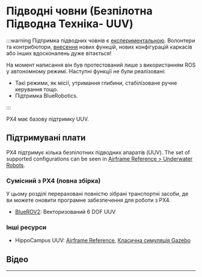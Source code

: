 # Підводні човни (Безпілотна Підводна Техніка- UUV)

<LinkedBadge type="warning" text="Experimental" url="../airframes/#experimental-vehicles"/>

:::warning
Підтримка підводних човнів є [експериментальною](../airframes/README.md#experimental-vehicles). Волонтери та контрибютори, [внесення](../contribute/README.md) нових функцій, нових конфігурацій каркасів або інших вдосконалень дуже вітається!

На момент написання він був протестований лише з використанням ROS у автономному режимі. Наступні функції не були реалізовані:

- Такі режими, як місії, утримання глибини, стабілізоване ручне керування тощо.
- Підтримка BlueRobotics.

:::

PX4 має базову підтримку UUV.

## Підтримувані плати

PX4 підтримує кілька безпілотних підводних апаратів (UUV). The set of supported configurations can be seen in [Airframe Reference > Underwater Robots](../airframes/airframe_reference.md#underwater-robot).

### Сумісний з PX4 (повна збірка)

У цьому розділі перераховані повністю зібрані транспортні засоби, де ви можете оновити програмне забезпечення для роботи з PX4.

- [BlueROV2](../frames_sub/bluerov2.md): Векторизований 6 DOF UUV

### Інші ресурси

- HippoCampus UUV: [Airframe Reference](../airframes/airframe_reference.md#underwater_robot_underwater_robot_hippocampus_uuv_%28unmanned_underwater_vehicle%29), [Класична симуляція Gazebo ](../sim_gazebo_classic/vehicles.md#hippocampus-tuhh-uuv)

## Відео

<lite-youtube videoid="1sUaURmlmT8" title="PX4 on BlueRov Demo"/>

---

<lite-youtube videoid="xSXSoUK-iBM" title="Hippocampus UUV in PX4 SITL Gazebo"/>
